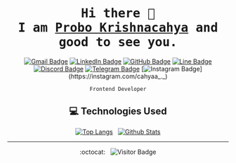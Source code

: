 <div align="center"  />

# <samp>Hi there 👋 <br> I am <a href="https://s.id/cahyaa">Probo Krishnacahya</a> and good to see you.</samp>

[![Gmail Badge](https://img.shields.io/badge/-prob.krshn@gmail.com-C5221F?style=plastic&logo=gmail&logoColor=white&link=mailto:prob.krshn@gmail.com)](mailto:prob.krshn@gmail.com)
[![LinkedIn Badge](https://img.shields.io/badge/-Probo%20Krishnacahya-0274B3?style=plastic&logo=linkedin&logoColor=white&link=https://www.linkedin.com/in/probo-krishnacahya/)](https://www.linkedin.com/in/probo-krishnacahya/)
[![GitHub Badge](https://img.shields.io/badge/-cahyaa02-201F1F?style=plastic&logo=github&logoColor=white&link=https://github.com/cahyaa02/)](https://www.github.com/cahyaa02/)
[![Line Badge](https://img.shields.io/badge/-krshn%5F%5F-00B900?style=plastic&logo=line&logoColor=white)](https://line.me/ti/p/~krshn_)
[![Discord Badge](https://img.shields.io/badge/-cahyaa%5F%5F%230912-5865F2?style=plastic&logo=discord&logoColor=white)](https://discord.com/users/542619130428391434)
[![Telegram Badge](https://img.shields.io/badge/-cahyaa%5F%5F-229ACD?style=plastic&logo=telegram&logoColor=white)](https://t.me/cahyaa_ "Contact on Telegram")
[![Instagram Badge](https://img.shields.io/badge/-cahyaa%5F%5F.%5F%5F-DD2E7A?style=plastic&logo=instagram&logoColor=white&link=https://instagram.com/cahyaa_._)](https://instagram.com/cahyaa_._)

`Frontend Developer`

## 💻 Technologies Used

[![Top Langs](https://github-readme-stats.vercel.app/api/top-langs/?username=cahyaa02&layout=compact&langs_count=25&border_radius=7.5px&border_color=B85776&theme=dracula)](https://github.com/cahyaa02/github-readme-stats) &nbsp;
[![Github Stats](https://github-readme-stats.vercel.app/api?username=cahyaa02&count_private=true&show_icons=true&include_all_commits=true&icon_color=AEFDFF&border_radius=7.5px&border_color=628FDB&theme=tokyonight)](https://github.com/cahyaa02/github-readme-stats)

<hr>

:octocat: &nbsp; ![Visitor Badge](https://visitor-badge.laobi.icu/badge?page_id=cahyaa5758.cahyaa5758)

<!-- - 🔭 I’m currently working on
- 🌱 I’m currently learning
- 👯 I’m looking to collaborate on
- 🤔 I’m looking for help with
- 💬 Ask me about
- 📫 How to reach me:
- 😄 Pronouns:
- ⚡ Fun fact: -->
